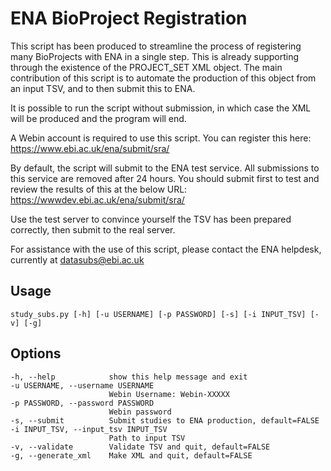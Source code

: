 # ENA BioProject Registration

This script has been produced to streamline the process of registering many
BioProjects with ENA in a single step. This is already supporting through
the existence of the PROJECT_SET XML object. The main contribution of this
script is to automate the production of this object from an input TSV, and
to then submit this to ENA.

It is possible to run the script without submission, in which case the XML
will be produced and the program will end.

A Webin account is required to use this script. You can register this here:
https://www.ebi.ac.uk/ena/submit/sra/

By default, the script will submit to the ENA test service. All
submissions to
this service are removed after 24 hours. You should submit first to test
and
review the results of this at the below URL:
https://wwwdev.ebi.ac.uk/ena/submit/sra/

Use the test server to convince yourself the TSV has been prepared
correctly,
then submit to the real server.

For assistance with the use of this script, please contact the ENA
helpdesk, currently at datasubs@ebi.ac.uk


## Usage

```
study_subs.py [-h] [-u USERNAME] [-p PASSWORD] [-s] [-i INPUT_TSV] [-v] [-g]
```


## Options

```
-h, --help            show this help message and exit
-u USERNAME, --username USERNAME
                      Webin Username: Webin-XXXXX
-p PASSWORD, --password PASSWORD
                      Webin password
-s, --submit          Submit studies to ENA production, default=FALSE
-i INPUT_TSV, --input_tsv INPUT_TSV
                      Path to input TSV
-v, --validate        Validate TSV and quit, default=FALSE
-g, --generate_xml    Make XML and quit, default=FALSE
```
